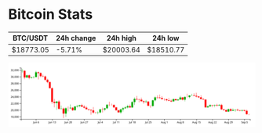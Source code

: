 # Bitcoin Stats

BTC/USDT|24h change|24h high|24h low|
|---|---|---|---|
|$18773.05|-5.71%|$20003.64|$18510.77|

<img src="./chart.svg">
